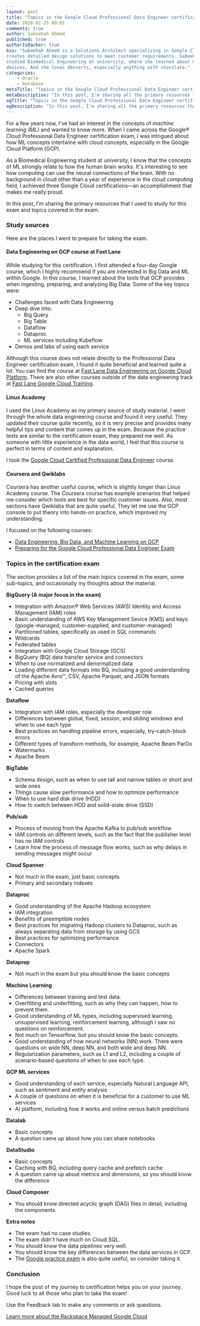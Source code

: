 ```yaml
---
layout: post
title: "Topics in the Google Cloud Professional Data Engineer certification exam"
date: 2020-02-25 00:01
comments: true
author: Sabeehah Ahmed
published: true
authorIsRacker: true
bio: "Sabeehah Ahmed is a Solutions Architect specializing in Google Cloud. She
creates detailed design solutions to meet customer requirements. Sabeehah
studied Biomedical Engineering at university, where she learned about medical
devices. And she loves desserts, especially anything with chocolate."
categories:
    - Oracle
    - Database
metaTitle: "Topics in the Google Cloud Professional Data Engineer certification exam"
metaDescription: "In this post, I'm sharing all the primary resources that I used to study for this exam and topics covered in the exam."
ogTitle: "Topics in the Google Cloud Professional Data Engineer certification exam"
ogDescription: "In this post, I'm sharing all the primary resources that I used to study for this exam and topics covered in the exam."
---
```


For a few years now, I've had an interest in the concepts of *machine learning (ML)*
and wanted to know more. When I came across the Google&reg; Cloud Professional
Data Engineer certification exam, I was intrigued about how ML concepts
intertwine with cloud concepts, especially in the Google Cloud Platform (GCP).

<!-- more -->

As a Biomedical Engineering student at university, I know that the concepts of
ML strongly relate to how the human brain works. It's interesting to see how
computing can use the neural connections of the brain. With no background in
cloud other than a year of experience in the cloud computing field, I achieved
three Google Cloud certifications&mdash;an accomplishment that makes me really
proud.

In this post, I'm sharing the primary resources that I used to study for this
exam and topics covered in the exam.

### Study sources

Here are the places I went to prepare for taking the exam.

#### Data Engineering on GCP course at Fast Lane

While studying for this certification, I first attended a four-day Google course,
which I highly recommend if you are interested in Big Data and ML within Google.
In this course, I learned about the tools that GCP provides when ingesting,
preparing, and analyzing Big Data. Some of the key topics were:

- Challenges faced with Data Engineering
- Deep dive into:
    -	Big Query
    -	Big Table
    -	Dataflow
    -	Dataproc
    -	ML services including Kubeflow
- Demos and labs of using each service

Although this course does not relate directly to the Professional Data Engineer
certification exam, I found it quite beneficial and learned quite a lot. You can
find the course at
[Fast Lane Data Engineering on Google Cloud Platform](https://www.fastlaneus.com/course/google-degcp).
There are also other courses outside of the data engineering track at
[Fast Lane Google Cloud Training](https://www.fastlaneus.com/google-cloud-training).

#### Linux Academy

I used the Linux Academy as my primary source of study material. I went through the
whole data engineering course and found it very useful. They updated their
course quite recently, so it is very precise and provides many helpful tips
and content that comes up in the exam. Because the practice tests are similar
to the certification exam, they prepared me well. As someone with little
experience in the data world, I feel that this course is perfect in terms of
content and explanation.

I took the
[Google Cloud Certified Professional Data Engineer](https://linuxacademy.com/course/google-cloud-data-engineer/)
course.

#### Coursera and Qwiklabs

Coursera has another useful course, which is slightly longer than Linux Academy
course. The Coursera course has example scenarios that helped me consider which
tools are best for specific customer issues. Also, most sections have Qwiklabs
that are quite useful. They let me use the GCP console to put theory into hands-on
practice, which improved my understanding.

I focused on the following courses:

- [Data Engineering, Big Data, and Machine Learning on GCP](https://www.coursera.org/specializations/gcp-data-machine-learning)
- [Preparing for the Google Cloud Professional Data Engineer Exam](https://www.coursera.org/professional-certificates/gcp-data-engineering)

### Topics in the certification exam

The section provides a list of the main topics covered in the exam, some
sub-topics, and occasionally my thoughts about the material.

**BigQuery (A major focus in the exam)**

-	Integration with Amazon&reg; Web Services (AWS) Identity and Access Management
   (IAM) roles
-	Basic understanding of AWS Key Management Sevice (KMS) and keys (google-managed,
   customer-supplied, and customer-managed)
-	Partitioned tables, specifically as used in SQL commands
-	Wildcards
-	Federated tables
-	Integration with Google Cloud Storage (GCS)
-	BigQuery (BQ) data transfer service and connectors
-	When to use normalized and denormalized data
-	Loading different data formats into BQ, including a good understanding
   of the Apache Avro&trade;, CSV, Apache Parquet, and JSON formats
-	Pricing with slots
-	Cached queries

**Dataflow**

- Integration with IAM roles, especially the developer role
- Differences between global, fixed, session, and sliding windows and when to
  use each type
- Best practices on handling pipeline errors, especially, try-catch-block errors
- Different types of transform methods, for example, Apache Beam ParDo
- Watermarks
- Apache Beam

**BigTable**

- Schema design, such as when to use tall and narrow tables or short and wide ones
- Things cause slow performance and how to optimize performance
- When to use hard disk drive (HDD)
- How to switch between HDD and solid-state drive (SSD)

**Pub/sub**

- Process of moving from the Apache Kafka to pub/sub workflow
- IAM controls on different levels, such as the fact that the publisher level
  has no IAM controls
- Learn how the process of message flow works, such as why delays in sending
  messages might occur

**Cloud Spanner**

- Not much in the exam, just basic concepts
- Primary and secondary indexes

**Dataproc**

- Good understanding of the Apache Hadoop ecosystem
- IAM integration
- Benefits of preemptible nodes
- Best practices for migrating Hadoop clusters to Dataproc, such as always
  separating data from storage by using GCS
- Best practices for optimizing performance
- Connectors
- Apache Spark

**Dataprep**

- Not much in the exam but you should know the basic concepts

**Machine Learning**

- Differences between training and test data.
- Overfitting and underfitting, such as why they can happen, how to prevent them.
- Good understanding of ML types, including supervised learning, unsupervised
  learning, reinforcement learning, although I saw no questions on reinforcement.
- Not much on Tensorflow, but you should know the basic concepts.
- Good understanding of how neural networks (NN) work. There were questions on
  wide NN, deep NN, and both wide and deep NN.
- Regularization parameters, such as L1 and L2, including a couple of
  scenario-based questions of when to use each type.

**GCP ML services**

- Good understanding of each service, especially Natural Language API, such as
  sentiment and entity analysis
- A couple of questions on when it is beneficial for a customer to use
  ML services
- AI platform, including how it works and online versus batch predictions

**Datalab**

- Basic concepts
- A question came up about how you can share notebooks

**DataStudio**

- Basic concepts
- Caching with BQ, including query cache and prefetch cache
- A question came up about metrics and dimensions, so you should know the difference

**Cloud Composer**

- You should know directed acyclic graph (DAG) files in detail, including the
  components.

**Extra notes**

- The exam had no case studies.
- The exam didn't have much on Cloud SQL.
- You should know the data pipelines very well.
- You should know the key differences between the data services in GCP.
- The [Google practice exam](https://cloud.google.com/certification/practice-exam/data-engineer)
  is also quite useful, so consider taking it.

### Conclusion

I hope the post of my journey to certification helps you on your journey. Good
luck to all those who plan to take the exam!

Use the Feedback tab to make any comments or ask questions.

<a class="cta teal" id="cta" href="https://www.rackspace.com/managed-google-cloud">Learn more about the Rackspace Managed Google Cloud</a>
